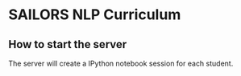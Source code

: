 # SAILORS NLP Curriculum

## How to start the server

The server will create a IPython notebook session for each student.